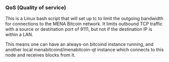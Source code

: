### QoS (Quality of service) ###

This is a Linux bash script that will set up tc to limit the outgoing bandwidth for connections to the MENA Bitcoin network. It limits outbound TCP traffic with a source or destination port of 9111, but not if the destination IP is within a LAN.

This means one can have an always-on bitcoind instance running, and another local menabitcoind/menabitcoin-qt instance which connects to this node and receives blocks from it.
